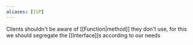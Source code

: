 ```yaml
---
aliases: [ISP]
---
```


Clients shouldn't be aware of [[Function|method]] they don't use, for this we should segregate the [[Interface]]s according to our needs